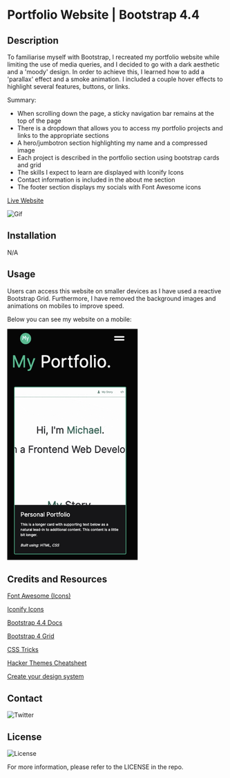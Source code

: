 # Portfolio Website | Bootstrap 4.4
## Description

To familiarise myself with Bootstrap, I recreated my portfolio website while limiting the use of media queries, and I decided to go with a dark aesthetic and a 'moody' design. In order to achieve this, I learned how to add a 'parallax' effect and a smoke animation. I included a couple hover effects to highlight several features, buttons, or links.

Summary:
 
* When scrolling down the page, a sticky navigation bar remains at the top of the page
* There is a dropdown that allows you to access my portfolio projects and links to the appropriate sections
* A hero/jumbotron section highlighting my name and a compressed image
* Each project is described in the portfolio section using bootstrap cards and grid
* The skills I expect to learn are displayed with Iconify Icons
* Contact information is included in the about me section
* The footer section displays my socials with Font Awesome icons

[Live Website](https://mdyeates.github.io/Bootstrap-Portfolio)

![Gif](images/Bootstrap-Portfolio.gif)

## Installation

N/A

## Usage

Users can access this website on smaller devices as I have used a reactive Bootstrap Grid. Furthermore, I have removed the background images and animations on mobiles to improve speed.

Below you can see my website on a mobile:

![Mobile](images/bootstrap-portfolio-mobile.png)

## Credits and Resources

[Font Awesome (Icons)](https://fontawesome.com/)

[Iconify Icons](https://iconify.design/)

[Bootstrap 4.4 Docs](https://getbootstrap.com/docs/4.4/getting-started/introduction/)

[Bootstrap 4 Grid](https://uxplanet.orghow-the-bootstrap-4-grid-works-a1b04703a3b7)

[CSS Tricks](https://css-tricks.com/)

[](https://www.youtube.com/watch?v=3tLb3i7GB38&list=PL4cUxeGkcC9g9Vh9MAA-XKnfJsWZnPZFw)

[Hacker Themes Cheatsheet](https://hackerthemes.com/bootstrap-cheatsheet/)

[Create your design system](https://medium.com/codyhouse/create-your-design-system-part-1-typography-7c630d9092bd)

## Contact

![Twitter](https://img.shields.io/twitter/url?style=social&url=https%3A%2F%2Ftwitter.com%2Fmdyeates)

## License

![License](https://badgen.net/badge/license/MIT/blue)

For more information, please refer to the LICENSE in the repo.
